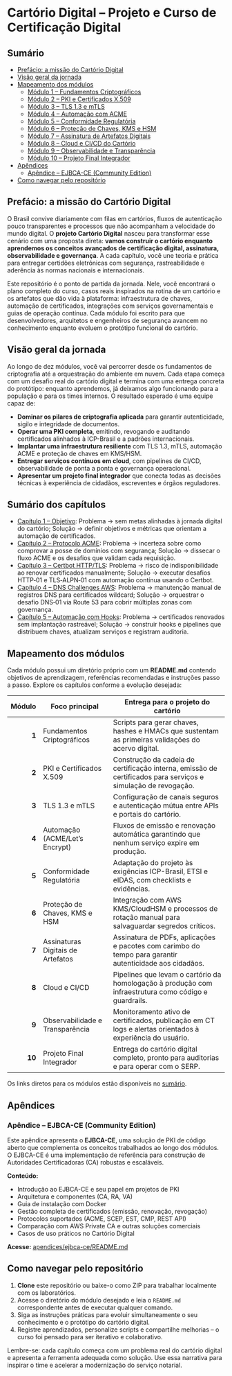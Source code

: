 # Cartório Digital – Projeto e Curso de Certificação Digital

## Sumário

- [Prefácio: a missão do Cartório Digital](#prefácio-a-missão-do-cartório-digital)
- [Visão geral da jornada](#visão-geral-da-jornada)
- [Mapeamento dos módulos](#mapeamento-dos-módulos)
  - [Módulo 1 – Fundamentos Criptográficos](modulo1_fundamentos/README.md)
  - [Módulo 2 – PKI e Certificados X.509](modulo2_pkicertificados/README.md)
  - [Módulo 3 – TLS 1.3 e mTLS](modulo3_tls_mtls/README.md)
  - [Módulo 4 – Automação com ACME](modulo4_automacao/README.md)
  - [Módulo 5 – Conformidade Regulatória](modulo5_regulatorio/README.md)
  - [Módulo 6 – Proteção de Chaves, KMS e HSM](modulo6_kms_hsm/README.md)
  - [Módulo 7 – Assinatura de Artefatos Digitais](modulo7_assinatura_artefatos/README.md)
  - [Módulo 8 – Cloud e CI/CD do Cartório](modulo8_cloud_cicd/README.md)
  - [Módulo 9 – Observabilidade e Transparência](modulo9_observabilidade/README.md)
  - [Módulo 10 – Projeto Final Integrador](modulo10_projeto_final/README.md)
- [Apêndices](#apêndices)
  - [Apêndice – EJBCA-CE (Community Edition)](apendices/ejbca-ce/README.md)
- [Como navegar pelo repositório](#como-navegar-pelo-repositório)

## Prefácio: a missão do Cartório Digital

O Brasil convive diariamente com filas em cartórios, fluxos de autenticação pouco transparentes e processos que não acompanham a velocidade do mundo digital. O **projeto Cartório Digital** nasceu para transformar esse cenário com uma proposta direta: **vamos construir o cartório enquanto aprendemos os conceitos avançados de certificação digital, assinatura, observabilidade e governança**. A cada capítulo, você une teoria e prática para entregar certidões eletrônicas com segurança, rastreabilidade e aderência às normas nacionais e internacionais.

Este repositório é o ponto de partida da jornada. Nele, você encontrará o plano completo do curso, casos reais inspirados na rotina de um cartório e os artefatos que dão vida à plataforma: infraestrutura de chaves, automação de certificados, integrações com serviços governamentais e guias de operação contínua. Cada módulo foi escrito para que desenvolvedores, arquitetos e engenheiros de segurança avancem no conhecimento enquanto evoluem o protótipo funcional do cartório.

## Visão geral da jornada

Ao longo de dez módulos, você vai percorrer desde os fundamentos de criptografia até a orquestração do ambiente em nuvem. Cada etapa começa com um desafio real do cartório digital e termina com uma entrega concreta do protótipo: enquanto aprendemos, já deixamos algo funcionando para a população e para os times internos. O resultado esperado é uma equipe capaz de:

- **Dominar os pilares de criptografia aplicada** para garantir autenticidade, sigilo e integridade de documentos.
- **Operar uma PKI completa**, emitindo, revogando e auditando certificados alinhados à ICP-Brasil e a padrões internacionais.
- **Implantar uma infraestrutura resiliente** com TLS 1.3, mTLS, automação ACME e proteção de chaves em KMS/HSM.
- **Entregar serviços contínuos em cloud**, com pipelines de CI/CD, observabilidade de ponta a ponta e governança operacional.
- **Apresentar um projeto final integrador** que conecta todas as decisões técnicas à experiência de cidadãos, escreventes e órgãos reguladores.

## Sumário dos capítulos

- [Capítulo 1 – Objetivo](modulo4_automacao/01_objetivo.md): Problema → sem metas alinhadas à jornada digital do cartório; Solução → definir objetivos e métricas que orientam a automação de certificados.
- [Capítulo 2 – Protocolo ACME](modulo4_automacao/02_protocolo_acme.md): Problema → incerteza sobre como comprovar a posse de domínios com segurança; Solução → dissecar o fluxo ACME e os desafios que validam cada requisição.
- [Capítulo 3 – Certbot HTTP/TLS](modulo4_automacao/03_certbot_http_tls.md): Problema → risco de indisponibilidade ao renovar certificados manualmente; Solução → executar desafios HTTP‑01 e TLS‑ALPN‑01 com automação contínua usando o Certbot.
- [Capítulo 4 – DNS Challenges AWS](modulo4_automacao/04_dns_challenges_aws.md): Problema → manutenção manual de registros DNS para certificados wildcard; Solução → orquestrar o desafio DNS‑01 via Route 53 para cobrir múltiplas zonas com governança.
- [Capítulo 5 – Automação com Hooks](modulo4_automacao/05_automacao_hooks.md): Problema → certificados renovados sem implantação rastreável; Solução → construir hooks e pipelines que distribuem chaves, atualizam serviços e registram auditoria.

## Mapeamento dos módulos

Cada módulo possui um diretório próprio com um **README.md** contendo objetivos de aprendizagem, referências recomendadas e instruções passo a passo. Explore os capítulos conforme a evolução desejada:

| Módulo | Foco principal | Entrega para o projeto do cartório |
|-------:|----------------|------------------------------------|
| **1**  | Fundamentos Criptográficos | Scripts para gerar chaves, hashes e HMACs que sustentam as primeiras validações do acervo digital. |
| **2**  | PKI e Certificados X.509 | Construção da cadeia de certificação interna, emissão de certificados para serviços e simulação de revogação. |
| **3**  | TLS 1.3 e mTLS | Configuração de canais seguros e autenticação mútua entre APIs e portais do cartório. |
| **4**  | Automação (ACME/Let’s Encrypt) | Fluxos de emissão e renovação automática garantindo que nenhum serviço expire em produção. |
| **5**  | Conformidade Regulatória | Adaptação do projeto às exigências ICP-Brasil, ETSI e eIDAS, com checklists e evidências. |
| **6**  | Proteção de Chaves, KMS e HSM | Integração com AWS KMS/CloudHSM e processos de rotação manual para salvaguardar segredos críticos. |
| **7**  | Assinaturas Digitais de Artefatos | Assinatura de PDFs, aplicações e pacotes com carimbo do tempo para garantir autenticidade aos cidadãos. |
| **8**  | Cloud e CI/CD | Pipelines que levam o cartório da homologação à produção com infraestrutura como código e guardrails. |
| **9**  | Observabilidade e Transparência | Monitoramento ativo de certificados, publicação em CT logs e alertas orientados à experiência do usuário. |
| **10** | Projeto Final Integrador | Entrega do cartório digital completo, pronto para auditorias e para operar com o SERP. |

Os links diretos para os módulos estão disponíveis no [sumário](#sumário).

## Apêndices

### Apêndice – EJBCA-CE (Community Edition)

Este apêndice apresenta o **EJBCA-CE**, uma solução de PKI de código aberto que complementa os conceitos trabalhados ao longo dos módulos. O EJBCA-CE é uma implementação de referência para construção de Autoridades Certificadoras (CA) robustas e escaláveis.

**Conteúdo:**
- Introdução ao EJBCA-CE e seu papel em projetos de PKI
- Arquitetura e componentes (CA, RA, VA)
- Guia de instalação com Docker
- Gestão completa de certificados (emissão, renovação, revogação)
- Protocolos suportados (ACME, SCEP, EST, CMP, REST API)
- Comparação com AWS Private CA e outras soluções comerciais
- Casos de uso práticos no Cartório Digital

**Acesse:** [apendices/ejbca-ce/README.md](apendices/ejbca-ce/README.md)

## Como navegar pelo repositório

1. **Clone** este repositório ou baixe-o como ZIP para trabalhar localmente com os laboratórios.
2. Acesse o diretório do módulo desejado e leia o `README.md` correspondente antes de executar qualquer comando.
3. Siga as instruções práticas para evoluir simultaneamente o seu conhecimento e o protótipo do cartório digital.
4. Registre aprendizados, personalize scripts e compartilhe melhorias – o curso foi pensado para ser iterativo e colaborativo.

Lembre-se: cada capítulo começa com um problema real do cartório digital e apresenta a ferramenta adequada como solução. Use essa narrativa para inspirar o time e acelerar a modernização do serviço notarial.
